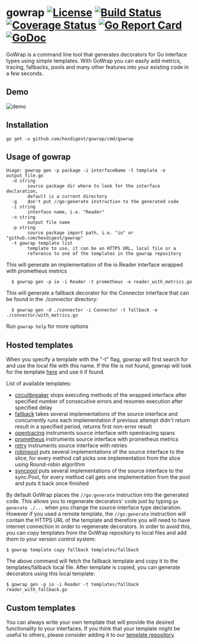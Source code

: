 # gowrap [![License](https://img.shields.io/badge/license-mit-green.svg)](https://github.com/hexdigest/gowrap/blob/master/LICENSE) [![Build Status](https://travis-ci.org/hexdigest/gowrap.svg?branch=master)](https://travis-ci.org/hexdigest/gowrap) [![Coverage Status](https://coveralls.io/repos/github/hexdigest/gowrap/badge.svg?branch=master)](https://coveralls.io/github/hexdigest/gowrap?branch=master) [![Go Report Card](https://goreportcard.com/badge/github.com/hexdigest/gowrap)](https://goreportcard.com/report/github.com/hexdigest/gowrap) [![GoDoc](https://godoc.org/github.com/hexdigest/gowrap?status.svg)](http://godoc.org/github.com/hexdigest/gowrap)

GoWrap is a command line tool that generates decorators for Go interface types using simple templates.
With GoWrap you can easily add metrics, tracing, fallbacks, pools and many other features into your existing code in a few seconds.


## Demo

![demo](https://github.com/hexdigest/gowrap/blob/master/gowrap.gif)

## Installation

```
go get -u github.com/hexdigest/gowrap/cmd/gowrap
```

## Usage of gowrap

```
Usage: gowrap gen -p package -i interfaceName -t template -o output_file.go
  -d string
    	source package dir where to look for the interface declaration,
    	default is a current directory
  -g	don't put //go:generate instruction to the generated code
  -i string
    	interface name, i.e. "Reader"
  -o string
    	output file name
  -p string
    	source package import path, i.e. "io" or "github.com/hexdigest/gowrap"
  -t gowrap template list
    	template to use, it can be an HTTPS URL, local file or a
    	reference to one of the templates in the gowrap repository
```

This will generate an implementation of the io.Reader interface wrapped with prometheus metrics

```
  $ gowrap gen -p io -i Reader -t prometheus -o reader_with_metrics.go
```

This will generate a fallback decorator for the Connector interface that can be found in the ./connector directory:

```
  $ gowrap gen -d ./connector -i Connector -t fallback -o ./connector/with_metrics.go
```

Run `gowrap help` for more options

## Hosted templates

When you specify a template with the "-t" flag, gowrap will first search for and use the local file with this name.
If the file is not found, gowrap will look for the template [here](https://github.com/hexdigest/gowrap/tree/master/templates) and use it if found.

List of available templates:
  - [circuitbreaker](https://github.com/hexdigest/gowrap/tree/master/templates/circuitbreaker) stops executing methods of the wrapped interface after specified number of consecutive errors and resumes execution after specified delay
  - [fallback](https://github.com/hexdigest/gowrap/tree/master/templates/fallback) takes several implementations of the source interface and concurrently runs each implementation if previous attempt didn't return result in a specified period, returns first non-error result
  - [opentracing](https://github.com/hexdigest/gowrap/tree/master/templates/opentracing) instruments source interface with opentracing spans
  - [prometheus](https://github.com/hexdigest/gowrap/tree/master/templates/prometheus) instruments source interface with prometheus metrics
  - [retry](https://github.com/hexdigest/gowrap/tree/master/templates/retry) instruments source interface with retries
  - [robinpool](https://github.com/hexdigest/gowrap/tree/master/templates/robinpool) puts several implementations of the source interface to the slice, for every method call picks one implementation from the slice using Round-robin algorithm
  - [syncpool](https://github.com/hexdigest/gowrap/tree/master/templates/syncpool) puts several implementations of the source interface to the sync.Pool, for every method call gets one implementation from the pool and puts it back once finished

By default GoWrap places the `//go:generate` instruction into the generated code. 
This allows you to regenerate decorators' code just by typing `go generate ./...` when you change the source interface type declaration.
However if you used a remote template, the `//go:generate` instruction will contain the HTTPS URL of the template and therefore
you will need to have internet connection in order to regenerate decorators. In order to avoid this, you can copy templates from the GoWrap repository 
to local files and add them to your version control system:
```
$ gowrap template copy fallback templates/fallback
```

The above command will fetch the fallback template and copy it to the templates/fallback local file.
After template is copied, you can generate decorators using this local template:

```
$ gowrap gen -p io -i Reader -t templates/fallback reader_with_fallback.go
```

## Custom templates

You can always write your own template that will provide the desired functionality to your interfaces.
If you think that your template might be useful to others, please consider adding it to our [template repository](https://github.com/hexdigest/gowrap/tree/master/templates).
